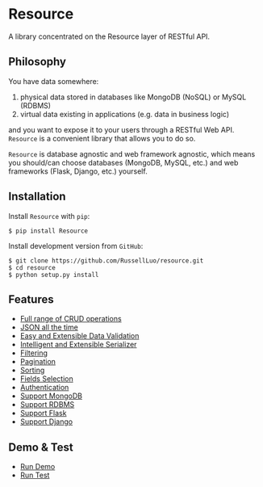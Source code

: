 Resource
========

A library concentrated on the Resource layer of RESTful API.


Philosophy
----------

You have data somewhere:

1. physical data stored in databases like MongoDB (NoSQL) or MySQL (RDBMS)
2. virtual data existing in applications (e.g. data in business logic)

and you want to expose it to your users through a RESTful Web API. `Resource` is a convenient library that allows you to do so.

`Resource` is database agnostic and web framework agnostic, which means you should/can choose databases (MongoDB, MySQL, etc.) and web frameworks (Flask, Django, etc.) yourself.


Installation
------------

Install `Resource` with `pip`:

    $ pip install Resource

Install development version from `GitHub`:

    $ git clone https://github.com/RussellLuo/resource.git
    $ cd resource
    $ python setup.py install


Features
--------

+ [Full range of CRUD operations](features.md#full-range-of-crud-operations)
+ [JSON all the time](features.md#json-all-the-time)
+ [Easy and Extensible Data Validation](features.md#easy-and-extensible-data-validation)
+ [Intelligent and Extensible Serializer](features.md#intelligent-and-extensible-serializer)
+ [Filtering](features.md#filtering)
+ [Pagination](features.md#pagination)
+ [Sorting](features.md#sorting)
+ [Fields Selection](features.md#fields-selection)
+ [Authentication](features.md#authentication)
+ [Support MongoDB](features.md#support-mongodb)
+ [Support RDBMS](features.md#support-rdbms)
+ [Support Flask](features.md#support-flask)
+ [Support Django](features.md#support-django)


Demo & Test
-----------

+ [Run Demo](demo.md#run-demo)
+ [Run Test](demo.md#run-test)
